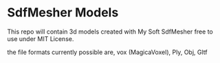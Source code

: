# SdfMesher Models

This repo will contain 3d models created with My Soft SdfMesher free to use under MIT License.

the file formats currently possible are, vox (MagicaVoxel), Ply, Obj, Gltf
